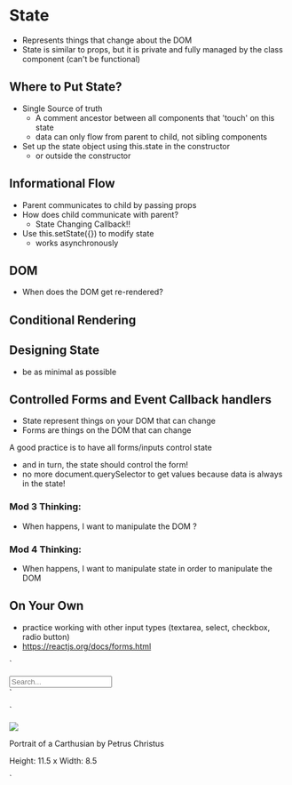 # State
- Represents things that change about the DOM
- State is similar to props, but it is private and fully managed by the class component (can't be functional)

## Where to Put State?
- Single Source of truth
	- A comment ancestor between all components that 'touch' on this state
	- data can only flow from parent to child, not sibling components
- Set up the state object using this.state in the constructor
	- or outside the constructor

## Informational Flow
- Parent communicates to child by passing props
- How does child communicate with parent?
	- State Changing Callback!!
- Use this.setState({}) to modify state
  - works asynchronously

## DOM
- When does the DOM get re-rendered?

## Conditional Rendering



## Designing State
- be as minimal as possible 

## Controlled Forms and Event Callback handlers
- State represent things on your DOM that can change
- Forms are things on the DOM that can change

A good practice is to have all forms/inputs control state
 - and in turn, the state should control the form!
 - no more document.querySelector to get values because data is always in the state!


### Mod 3 Thinking:
 - When <some event> happens, I want to manipulate the DOM <how>?

### Mod 4 Thinking:
 - When <some event> happens, I want to manipulate state in order to manipulate the DOM



## On Your Own
- practice working with other input types (textarea, select, checkbox, radio button)
- https://reactjs.org/docs/forms.html















`<div className="right menu">
  <div className="item">
    <input className="ui search" placeholder="Search..." />
  </div>
</div>`




`<div class="ui card">
	<div>
		<img src="https://d32dm0rphc51dk.cloudfront.net/pVc7CubFzVlPhbErTAqyYg/medium.jpg">
	</div>
	<p>Portrait of a Carthusian by Petrus Christus</p>
	<p>Height: 11.5 x Width: 8.5</p>
</div>`
